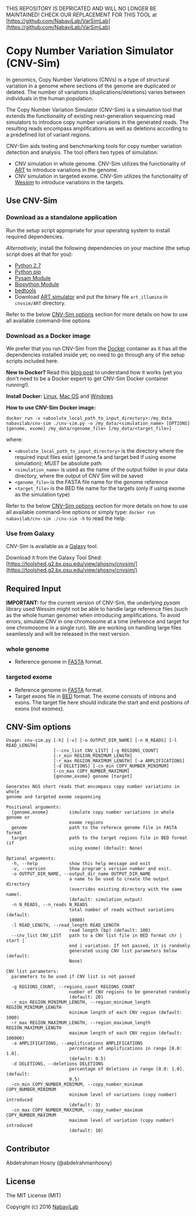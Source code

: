 THIS REPOSITORY IS DEPRICATED AND WILL NO LONGER BE MAINTAINED!
CHECK OUR REPLACEMENT FOR THIS TOOL at [https://github.com/NabaviLab/VarSimLab](https://github.com/NabaviLab/VarSimLab)

# Copy Number Variation Simulator (CNV-Sim)
In genomics, Copy Number Variations (CNVs) is a type of structural variation in a genome where sections of the genome are duplicated or deleted. 
The number of variations (duplications/deletions) varies between individuals in the human population.

The Copy Number Variation Simulator (CNV-Sim) is a simulation tool that extends the functionality of existing next-generation sequencing read simulators 
to introduce copy number variations in the generated reads. The resulting reads encompass amplifications as well as deletions according to a predefined list of variant regions.

CNV-Sim aids testing and benchmarking tools for copy number variation detection and analysis. The tool offers two types of simulation:

- CNV simulation in whole genome. CNV-Sim utilizes the functionality of [ART](http://www.niehs.nih.gov/research/resources/software/biostatistics/art/) to introduce variations in the genome.
- CNV simulation in targeted exome. CNV-Sim utilizes the functionality of [Wessim](https://github.com/sak042/Wessim) to introduce variations in the targets.  

## Use CNV-Sim

### Download as a standalone application
Run the setup script appropriate for your operating system to install required dependencies. 

*Alternatively*, install the following dependencies on your machine (the setup script does all that for you):

- [Python 2.7](https://www.python.org/downloads/)
- [Python pip](https://pypi.python.org/pypi/pip)
- [Pysam Module](https://github.com/pysam-developers/pysam)
- [Biopython Module](http://biopython.org/)
- [bedtools](http://bedtools.readthedocs.io/en/latest/)
- Download [ART simulator](http://www.niehs.nih.gov/research/resources/software/art) and put the binary file `art_illumina` in `cnvsim/ART` directory.

Refer to the below [CNV-Sim options](#cnv-sim-options) section for more details on how to use all available command-line options


### Download as a Docker image
We prefer that you run CNV-Sim from the [Docker](http://www.docker.com) container as it has all the dependencies installed inside yet; no need to go through any of the setup scripts included here.

**New to Docker?** Read this [blog post](https://www.toptal.com/devops/getting-started-with-docker-simplifying-devops) to understand how it works
(yet you don't need to be a Docker expert to get CNV-Sim Docker container running!).

**Install Docker:** [Linux](https://docs.docker.com/engine/installation/#/on-linux), [Mac OS](https://docs.docker.com/docker-for-mac/) and [Windows](https://docs.docker.com/docker-for-windows/)

**How to use CNV-Sim Docker image:**


```shell
docker run -v <absolute_local_path_to_input_directory>:/my_data nabavilab/cnv-sim ./cnv-sim.py -o /my_data/<simulation_name> [OPTIONS] {genome, exome} /my_data/<genome_file> [/my_data/<target_file>]
```

where:

- `<absolute_local_path_to_input_directory>` is the directory where the required input files exist (genome.fa and target.bed if using exome simulation); *MUST* be absolute path 
- `<simulation_name>` is used as the name of the output folder in your data directory, where the output of CNV Sim will be saved
- `<genome_file>` is the FASTA file name for the genome reference
- `<target_file>` is the BED file name for the targets (only if using exome as the simulation type)

Refer to the below [CNV-Sim options](#cnv-sim-options) section for more details on how to use all available command-line options or 
simply type: ```docker run nabavilab/cnv-sim ./cnv-sim -h``` to read the help.


### Use from Galaxy

CNV-Sim is available as a [Galaxy](https://galaxyproject.org/) tool. 

Download it from the Galaxy Tool Shed: [https://toolshed.g2.bx.psu.edu/view/ahosny/cnvsim/](https://toolshed.g2.bx.psu.edu/view/ahosny/cnvsim/)


## Required Input
**IMPORTANT:** for the current version of CNV-Sim, the underlying *pysam* library used Wessim might not be able to handle large reference files (such as the whole human genome) when introducing amplifications. To avoid errors, simulate CNV in one chromosome at a time (reference and target for one chromosome in a single run). We are working on handling large files seamlessly and will be released in the next version.

### whole genome
- Reference genome in [FASTA](https://en.wikipedia.org/wiki/FASTA_format) format.

### targeted exome
- Reference genome in [FASTA](https://en.wikipedia.org/wiki/FASTA_format) format.
- Target exons file in [BED](https://genome.ucsc.edu/FAQ/FAQformat.html#format1) format. 
The exome consists of introns and exons. The target file here should indicate the start and end positions of exons (not exomes).
 
## CNV-Sim options
```
Usage: cnv-sim.py [-h] [-v] [-o OUTPUT_DIR_NAME] [-n N_READS] [-l READ_LENGTH]
                  [--cnv_list CNV_LIST] [-g REGIONS_COUNT]
                  [-r_min REGION_MINIMUM_LENGTH]
                  [-r_max REGION_MAXIMUM_LENGTH] [-a AMPLIFICATIONS]
                  [-d DELETIONS] [-cn_min COPY_NUMBER_MINIMUM]
                  [-cn_max COPY_NUMBER_MAXIMUM]
                  {genome,exome} genome [target]

Generates NGS short reads that encompass copy number variations in whole
genome and targeted exome sequencing

Positional arguments:
  {genome,exome}        simulate copy number variations in whole genome or
                        exome regions
  genome                path to the referece genome file in FASTA format
  target                path to the target regions file in BED format (if
                        using exome) (default: None)

Optional arguments:
  -h, --help            show this help message and exit
  -v, --version         Show program's version number and exit.
  -o OUTPUT_DIR_NAME, --output_dir_name OUTPUT_DIR_NAME
                        a name to be used to create the output directory
                        (overrides existing directory with the same name).
                        (default: simulation_output)
  -n N_READS, --n_reads N_READS
                        total number of reads without variations (default:
                        10000)
  -l READ_LENGTH, --read_length READ_LENGTH
                        read length (bp) (default: 100)
  --cnv_list CNV_LIST   path to a CNV list file in BED format chr | start |
                        end | variation. If not passed, it is randomly
                        generated using CNV list parameters below (default:
                        None)

CNV list parameters:
  parameters to be used if CNV list is not passed

  -g REGIONS_COUNT, --regions_count REGIONS_COUNT
                        number of CNV regions to be generated randomly
                        (default: 20)
  -r_min REGION_MINIMUM_LENGTH, --region_minimum_length REGION_MINIMUM_LENGTH
                        minimum length of each CNV region (default: 1000)
  -r_max REGION_MAXIMUM_LENGTH, --region_maximum_length REGION_MAXIMUM_LENGTH
                        maximum length of each CNV region (default: 100000)
  -a AMPLIFICATIONS, --amplifications AMPLIFICATIONS
                        percentage of amplifications in range [0.0: 1.0].
                        (default: 0.5)
  -d DELETIONS, --deletions DELETIONS
                        percentage of deletions in range [0.0: 1.0]. (default:
                        0.5)
  -cn_min COPY_NUMBER_MINIMUM, --copy_number_minimum COPY_NUMBER_MINIMUM
                        minimum level of variations (copy number) introduced
                        (default: 3)
  -cn_max COPY_NUMBER_MAXIMUM, --copy_number_maximum COPY_NUMBER_MAXIMUM
                        maximum level of variation (copy number) introduced
                        (default: 10)
```

## Contributor
Abdelrahman Hosny (@abdelrahmanhosny)

## License
The MIT License (MIT)

Copyright (c) 2016 [NabaviLab](https://nabavilab.github.io/)

